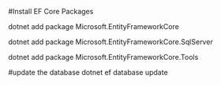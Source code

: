 #Install EF Core Packages

dotnet add package Microsoft.EntityFrameworkCore

dotnet add package Microsoft.EntityFrameworkCore.SqlServer

dotnet add package Microsoft.EntityFrameworkCore.Tools



#update the database
dotnet ef database update
